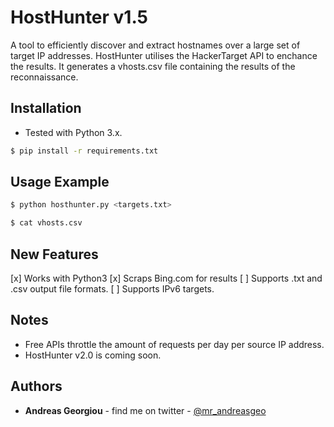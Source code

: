 HostHunter v1.5
======

A tool to efficiently discover and extract hostnames over a large set of target IP addresses. HostHunter utilises the HackerTarget API to enchance the results. It generates a vhosts.csv file containing the results of the reconnaissance.


## Installation

* Tested with Python 3.x.

```bash
$ pip install -r requirements.txt
```


## Usage Example

```bash
$ python hosthunter.py <targets.txt>
```

```bash
$ cat vhosts.csv
```

## New Features
[x] Works with Python3
[x] Scraps Bing.com for results
[ ] Supports .txt and .csv output file formats.
[ ] Supports IPv6 targets.

## Notes

* Free APIs throttle the amount of requests per day per source IP address.
* HostHunter v2.0 is coming soon.

## Authors
* **Andreas Georgiou** - find me on twitter - [@mr_andreasgeo](https://twitter.com/Mr_AndreasGeo)

